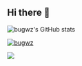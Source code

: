 ## Hi there 👋

![bugwz's GitHub stats](https://github-readme-stats.vercel.app/api?username=bugwz&show_icons=true&theme=transparent)

[![bugwz](https://github-profile-trophy.vercel.app/?username=bugwz)](https://github.com/ryo-ma/github-profile-trophy)

[![](https://github-readme-activity-graph.vercel.app/graph?username=bugwz&theme=minimal)](https://github.com/ashutosh00710/github-readme-activity-graph)
